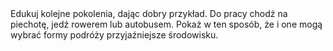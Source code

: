 ---
layout: nothing
categories: Transport
tags: tip
body: Edukuj kolejne pokolenia, dając dobry przykład. Do pracy chodź na piechotę, jedź rowerem lub autobusem. Pokaż w ten sposób, że i one mogą wybrać formy podróży przyjaźniejsze środowisku.
---